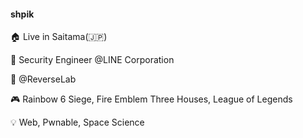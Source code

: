 #### shpik
:house: Live in Saitama(:jp:)

:office: Security Engineer @LINE Corporation

:large_orange_diamond: @ReverseLab 

:video_game: Rainbow 6 Siege, Fire Emblem Three Houses, League of Legends

:bulb: Web, Pwnable, Space Science
